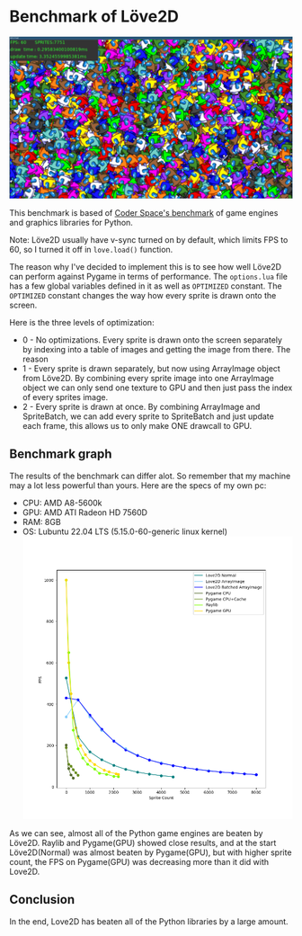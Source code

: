 # Benchmark of Löve2D

![image](screenshot.png)

This benchmark is based of [Coder Space's benchmark](https://github.com/StanislavPetrovV/Benchmark-2D) of game engines and graphics libraries for Python.

Note: Löve2D usually have v-sync turned on by default, which limits FPS to 60, so I turned it off in `love.load()` function.

The reason why I've decided to implement this is to see how well Löve2D can perform against Pygame in terms of performance.
The `options.lua` file has a few global variables defined in it as well as `OPTIMIZED` constant. The `OPTIMIZED` constant changes the way how every sprite is drawn onto the screen.

Here is the three levels of optimization:
- 0 - No optimizations. Every sprite is drawn onto the screen separately by indexing into a table of images and getting the image from there. The reason
- 1 - Every sprite is drawn separately, but now using ArrayImage object from Löve2D. By combining every sprite image into one ArrayImage object we can only send one texture to GPU and then just pass the index of every sprites image.
- 2 - Every sprite is drawn at once. By combining ArrayImage and SpriteBatch, we can add every sprite to SpriteBatch and just update each frame, this allows us to only make ONE drawcall to GPU.

## Benchmark graph
The results of the benchmark can differ alot. So remember that my machine may a lot less powerful than yours.
Here are the specs of my own pc:
 - CPU: AMD A8-5600k
 - GPU: AMD ATI Radeon HD 7560D
 - RAM: 8GB
 - OS: Lubuntu 22.04 LTS (5.15.0-60-generic linux kernel)
![image](graph.png)

As we can see, almost all of the Python game engines are beaten by Löve2D. Raylib and Pygame(GPU) showed close results, and at the start Löve2D(Normal) was almost beaten by Pygame(GPU), but with higher sprite count, the FPS on Pygame(GPU) was decreasing more than it did with Love2D.

## Conclusion
In the end, Love2D has beaten all of the Python libraries by a large amount.